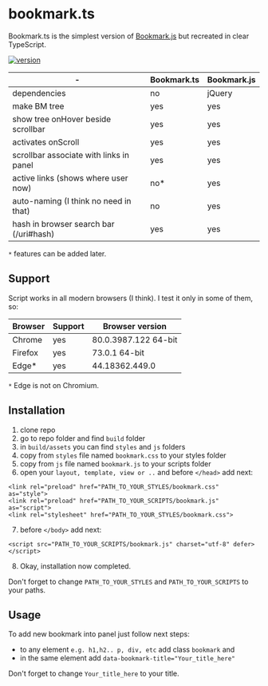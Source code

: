 # bookmark.ts

Bookmark.ts is the simplest version of [Bookmark.js](https://bespoyasov.ru/bookmark) but recreated in clear TypeScript.

[![version](https://img.shields.io/badge/version-1.2f1-default.svg?style=flat-square)](https://github.com/tomasci/bookmarkts)

| -                                         | Bookmark.ts   |Bookmark.js    |
| -                                         | -             |-              |
| dependencies                              | no            | jQuery        |
| make BM tree                              | yes           | yes           |
| show tree onHover beside scrollbar        | yes           | yes           |
| activates onScroll                        | yes           | yes           |
| scrollbar associate with links in panel   | yes           | yes           |
| active links (shows where user now)       | no*           | yes           |
| auto-naming (I think no need in that)     | no            | yes           |
| hash in browser search bar (/uri#hash)    | yes           | yes           |

`*` features can be added later.

## Support
Script works in all modern browsers (I think).
I test it only in some of them, so:

| Browser   | Support   | Browser version       |
| -         | -         | -                     |
| Chrome    | yes       | 80.0.3987.122 64-bit  |
| Firefox   | yes       | 73.0.1 64-bit         |
| Edge*     | yes       | 44.18362.449.0        |

`*` Edge is not on Chromium.

## Installation

1. clone repo
2. go to repo folder and find `build` folder
3. in `build/assets` you can find `styles` and `js` folders
4. copy from `styles` file named `bookmark.css` to your styles folder
5. copy from `js` file named `bookmark.js` to your scripts folder
6. open your `layout, template, view or ..` and before `</head>` add next:
~~~~
<link rel="preload" href="PATH_TO_YOUR_STYLES/bookmark.css" as="style">
<link rel="preload" href="PATH_TO_YOUR_SCRIPTS/bookmark.js" as="script">
<link rel="stylesheet" href="PATH_TO_YOUR_STYLES/bookmark.css">
~~~~
7. before `</body>` add next:
~~~~
<script src="PATH_TO_YOUR_SCRIPTS/bookmark.js" charset="utf-8" defer></script>
~~~~
8. Okay, installation now completed.

Don't forget to change `PATH_TO_YOUR_STYLES` and `PATH_TO_YOUR_SCRIPTS` to your paths.

## Usage

To add new bookmark into panel just follow next steps:
* to any element `e.g. h1,h2.. p, div, etc` add class `bookmark` and
* in the same element add `data-bookmark-title="Your_title_here"`

Don't forget to change `Your_title_here` to your title.
